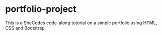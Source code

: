 # portfolio-project
This is a SheCodes code-along tutorial on a simple portfolio using HTML, CSS and Bootstrap.
